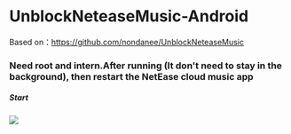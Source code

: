 # UnblockNeteaseMusic-Android
Based on：https://github.com/nondanee/UnblockNeteaseMusic
### Need root and intern.After running (It don't need to stay in the background), then restart the NetEase cloud music app

##### Start
![](https://github.com/Flysky12138/UnblockNeteaseMusic-Android/raw/master/%E5%9B%BE%E7%89%87/running.png)
